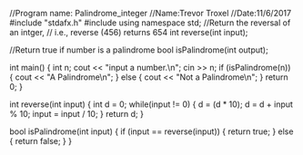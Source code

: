 //Program name: Palindrome_integer
//Name:Trevor Troxel
//Date:11/6/2017
#include "stdafx.h"
#include <iostream>
using namespace std;
//Return the reversal of an intger,
// i.e., reverse (456) returns 654
int reverse(int input);

//Return true if number is a palindrome
bool isPalindrome(int output);

int main()
{
	int n;
	cout << "input a number.\n";
	cin >> n;
	if (isPalindrome(n))
	{
		cout << "A Palindrome\n";
	}
	else 
	{
		cout << "Not a Palindrome\n";
	}
    return 0;
}

int reverse(int input)
{
	int d = 0;
	while(input != 0)
	{
		d = (d * 10);
		d = d + input % 10;
		input = input / 10;
	}
	return d;
}

bool isPalindrome(int input)
{
	if (input == reverse(input))
	{
		return true;
	}
	else
	{
		return false;
	}
}
